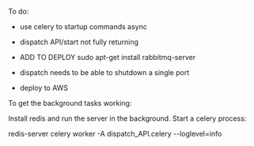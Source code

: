 To do:

  + use celery to startup commands async
  + dispatch API/start not fully returning

  + ADD TO DEPLOY sudo apt-get install rabbitmq-server 
  + dispatch needs to be able to shutdown a single port
  + deploy to AWS


To get the background tasks working:

   Install redis and run the server in the background.
   Start a celery process:

   redis-server
   celery worker -A dispatch_API.celery --loglevel=info